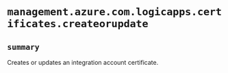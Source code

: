 # `management.azure.com.logicapps.certificates.createorupdate`

## `summary`
Creates or updates an integration account certificate.


